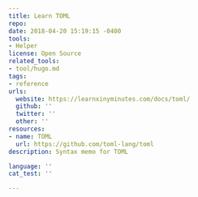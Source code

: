 ```yaml
---
title: Learn TOML
repo: 
date: 2018-04-20 15:19:15 -0400
tools:
- Helper
license: Open Source
related_tools:
- tool/hugo.md
tags:
- reference
urls:
  website: https://learnxinyminutes.com/docs/toml/
  github: ''
  twitter: ''
  other: ''
resources:
- name: TOML
  url: https://github.com/toml-lang/toml
description: Syntax memo for TOML

language: ''
cat_test: ''

---
```

